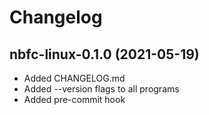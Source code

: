 # Changelog

## nbfc-linux-0.1.0 (2021-05-19)
- Added CHANGELOG.md
- Added --version flags to all programs
- Added pre-commit hook

